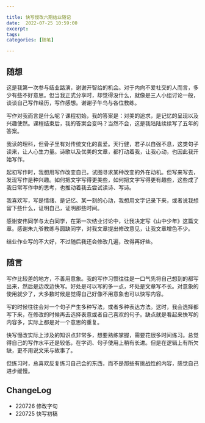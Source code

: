 ```yaml
---

title: 快写慢改六期结业随记
date:  2022-07-25 10:59:00
excerpt: 
tags: 
categories: [随笔]

---
```


## 随想

这是我第一次参与结业路演，谢谢开智给的机会。对于内向不爱社交的人而言，多少有些不好意思。但当我正式分享时，却觉得没什么，就像是三人小组讨论一般，谈谈自己写作经历，写作感想。谢谢子午鸟与各位教练。

写作对我而言是什么呢？课程初始，我的答案是：对美的追求，是记忆的呈现以及兴趣使然。课程结束后，我的答案会变吗？当然不会，这是我陆陆续续写了五年的答案。

我读的理科，但骨子里有对传统文化的喜爱。天行健，君子以自强不息，这类句子读来，让人心生力量。诗歌以及优美的文章，都打动着我，让我心动，也因此我开始写作。

起初写作时，我想用写作改变自己，试图寻求某种改变的外在动机。但写来写去，发现写作是种兴趣。如何把文字写得更美些，如何把文字写得更有趣些，这些成了我日常写作中的思考，也推动着我去尝试读诗、写诗。

我喜欢写，写是情绪、是记忆、某一刻的心动，我想用文字记录下来，或者说我想留下些什么，证明自己，证明那些时间。

感谢安伟同学与太白同学，在第一次结业讨论中，让我决定写《山中少年》这篇文章。感谢朱九爷教练与圆缺同学，对我文章提出修改意见，让我文章增色不少。

结业作业写的不大好，不过随后我还会修改几遍，改得再好些。

## 随言

写作比较差的地方，不善用意象。我的写作习惯往往是一口气先将自己想到的都写出来，然后是边改边快写。好处是可以写的多一点，坏处是文章写不长。对意象的使用就少了，大多数时候是觉得自己好像不用意象也可以快写内容。

写的时候往往会对一个句子产生多种写法，或者多种表达方法。这时，我会选择都写下来，在修改的时候再去选择表意或者自己喜欢的句子。缺点就是看起来快写的内容多，实际上都是对一个意思的重复。

快写慢改实际上涉及的知识点非常多，想要熟练掌握，需要花很多时间练习。总觉得自己的写作水平还是较低，在字词、句子使用上稍有长进。但是在逻辑上有所欠缺，更不用说文采与故事了。

但练习时，总喜欢反复练习自己会的东西，而不是那些有挑战性的内容，感觉自己进步缓慢。

## ChangeLog

- 220726 修改字句
- 220725 快写初稿
